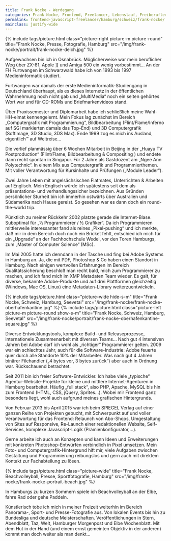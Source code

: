 ```yaml
---
title: Frank Nocke - Werdegang
categories: Frank Nocke, Frontend, Freelancer, Lebenslauf, Freiberufler, Web Entwickler, Javascript
permalink: frontend-javascript-freelancer/hamburg/schweiz/frank-nocke/
mainclass: justify-wide
---
```


{% include tags/picture.html
  class="picture-right picture-m picture-round"
  title="Frank Nocke, Presse, Fotografie, Hamburg"
  src="/img/frank-nocke/portrait/frank-nocke-deich.jpg"
%}

Aufgewachsen bin ich in Osnabrück. Möglicherweise war mein beruflicher Weg über ZX-81, Apple ][ und Amiga 500 ein wenig vorbestimmt… An der FH Furtwangen im Schwarzwald habe ich von 1993 bis 1997 Medieninformatik studiert.

Furtwangen war damals der erste Medieninformatik-Studiengang in Deutschland überhaupt, als es dieses Internetz in der öffentlichen Wahrnehmung noch nicht gab und „MultiMedia“ noch ein selten gehörtes Wort war und für CD-ROMs und Briefmarkenvideos stand.

Über Praxissemester und Diplomarbeit habe ich schließlich meine Wahl-HH-eimat kennengelernt. Mein Fokus lag zunächst im Bereich „Computergrafik mit Programmierung“, Bildbearbeitung (Flint/Flame/Inferno auf SGI markierten damals das Top-End) und 3D Computergrafik (Softimage, 3D Studio, 3DS Max). Ende 1999 zog es mich ins Ausland, eigentlich™ auf Weltreise…

Die verlief planmässig über 6 Wochen Mitarbeit in Beijing in der „Huayu TV Postproduction“ (Flint/Flame, Bildbearbeitung & Compositing ) und endete dann recht spontan in Singapur. Für 2 Jahre als Gastdozent am „Ngee Ann Polytechnic“. In einem Mix aus Computergrafik und Programmierthemen. Mit voller Verantwortung für Kursinhalte und Prüfungen („Module Leader“).

Zwei Jahre Leben mit angelsächsischen Flatmates, Unterrichten & Arbeiten auf Englisch. Mein Englisch würde ich spätestens seit dem als präsentations- und verhandlungssicher bezeichnen. Aus Gründen persönlicher Sturheit bin ich immerhin ostwärts über Australien und Südamerika nach Hause gereist. So gesehen war es dann doch ein round-the-world trip.

Pünktlich zu meiner Rückkehr 2002 platzte gerade die Internet-Blase. Suboptimal für „½ Programmierer / ½ Grafiker“. Da ich Programmieren mittlerweile interessanter fand als reines „Pixel-pushing“ und ich merkte, daß mir in dem Bereich doch noch ein Bricket fehlt, entschied ich mich für ein „Upgrade“ an der Fachhochschule Wedel, vor den Toren Hamburgs, zum „Master of Computer Science“ (MSc).

Im Mai 2005 hatte ich denndann in der Tasche und fing bei Adobe Systems in Hamburg an. Ja, die mit PDF, Photoshop & Co haben einen Standort in Hamburg. Nach einigen wertvollen Erfahrungen im Bereich Qualitätssicherung beschloß man recht bald, mich zum Programmierer zu machen, und ich fand mich im XMP Metadaten Team wieder. Es galt, für diverse, bekannte Adobe-Produkte und auf drei Plattformen gleichzeitig (Windows, Mac OS, Linux) eine Metadaten-Library weiterzuentwickeln.

{% include tags/picture.html
  class="picture-wide hide-s-m"
  title="Frank Nocke, Schweiz, Hamburg, Seevetal"
  src="/img/frank-nocke/frank-nocke-oberhafenkantine.jpg"
%}
{% include tags/picture.html
  class="picture-left picture-m picture-round show-s-m"
  title="Frank Nocke, Schweiz, Hamburg, Seevetal"
  src="/img/frank-nocke/portrait/frank-nocke-oberhafenkantine-square.jpg"
%}

Diverse Entwicklungstools, komplexe Build- und Releaseprozesse, internationele Zusammenarbeit mit diversen Teams… Nach gut 4 intensiven Jahren bei Adobe darf ich wohl als „richtiger“ Programmierer gelten. 2009 war ein schlechtes Jahr, auch für die Software-Industrie: Adobe feuerte quer durch alle Standorte 10% der Mitarbeiter. Was nach gut 4 Jahren binärer Filehandler („4 bytes vor, 3 bytes zurück“) aber auch in Ordnung war. Rückschauend betrachtet.

Seit 2011 bin ich freier Software-Entwickler. Ich habe viele „typische“ Agentur-Website-Projekte für kleine und mittlere Internet-Agenturen in Hamburg bearbeitet. Häufig „full stack“, also PHP, Apache, MySQL bis hin zum Frontend (HTML, CSS, jQuery, Sprites…). Wobei mir Frontend ganz besonders liegt, wohl auch aufgrund meines grafischen Hintergrunds.

Von Februar 2013 bis April 2015 war ich beim SPIEGEL Verlag auf einer ganzen Reihe von Projekten gebucht, mit Schwerpunkt auf und voller Verantwortung für das Frontend: Relaunch von Abo-Shops, Umgestaltung von Sites auf Responsive, Re-Launch einer redaktionellen Website, Self-Services, komplexe Javascript-Logik (Prämienkonfigurator,…).

Gerne arbeite ich auch an Konzepten und kann Ideen und Erweiterungen mit konkreten Photoshop-Entwürfen verbindlich in Pixel umsetzen. Mein Foto- und Computergrafik-Hintergrund hift mir, viele Aufgaben zwischen Gestaltung und Programmierung reibungslos und gern auch mit direktem Kontakt zur Fachabteilung zu lösen.

{% include tags/picture.html
  class="picture-wide"
  title="Frank Nocke, Beachvolleyball, Presse, Sportfotografie, Hamburg"
  src="/img/frank-nocke/frank-nocke-portrait-beach.jpg"
%}

In Hamburgs zu kurzen Sommern spiele ich Beachvolleyball an der Elbe, fahre Rad oder gehe Paddeln.

Künstlerisch tobe ich mich in meiner Freizeit weiterhin im Bereich Panorama-, Sport- und Presse-Fotografie aus. Von lokalen Events bis hin zu Bundesliga und deutsche Meisterschaften. Veröffentlichungen in Stern, Abendblatt, Taz, Welt, Hamburger Morgenpost und Elbe Wochenblatt. Mit dem Hut in der Hand (und einem ernst gemeinten Objektiv in der anderen) kommt man doch weiter als man denkt…




